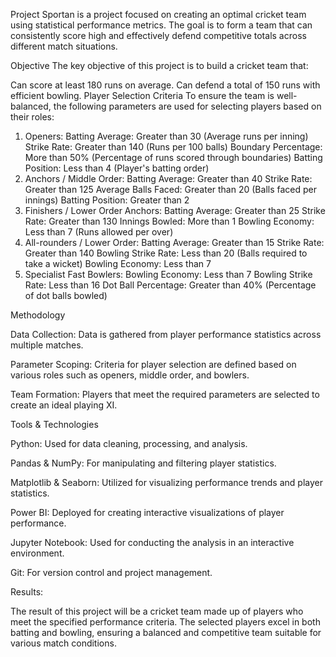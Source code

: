 Project Sportan is a project focused on creating an optimal cricket team using statistical performance metrics. The goal is to form a team that can consistently score high and effectively defend competitive totals across different match situations.

Objective
The key objective of this project is to build a cricket team that:

Can score at least 180 runs on average.
Can defend a total of 150 runs with efficient bowling.
Player Selection Criteria
To ensure the team is well-balanced, the following parameters are used for selecting players based on their roles:

1. Openers:
Batting Average: Greater than 30 (Average runs per inning)
Strike Rate: Greater than 140 (Runs per 100 balls)
Boundary Percentage: More than 50% (Percentage of runs scored through boundaries)
Batting Position: Less than 4 (Player's batting order)
2. Anchors / Middle Order:
Batting Average: Greater than 40
Strike Rate: Greater than 125
Average Balls Faced: Greater than 20 (Balls faced per innings)
Batting Position: Greater than 2
3. Finishers / Lower Order Anchors:
Batting Average: Greater than 25
Strike Rate: Greater than 130
Innings Bowled: More than 1
Bowling Economy: Less than 7 (Runs allowed per over)
4. All-rounders / Lower Order:
Batting Average: Greater than 15
Strike Rate: Greater than 140
Bowling Strike Rate: Less than 20 (Balls required to take a wicket)
Bowling Economy: Less than 7
5. Specialist Fast Bowlers:
Bowling Economy: Less than 7
Bowling Strike Rate: Less than 16
Dot Ball Percentage: Greater than 40% (Percentage of dot balls bowled)


Methodology

Data Collection: Data is gathered from player performance statistics across multiple matches.

Parameter Scoping: Criteria for player selection are defined based on various roles such as openers, middle order, and bowlers.

Team Formation: Players that meet the required parameters are selected to create an ideal playing XI.



Tools & Technologies

Python: Used for data cleaning, processing, and analysis.

Pandas & NumPy: For manipulating and filtering player statistics.

Matplotlib & Seaborn: Utilized for visualizing performance trends and player statistics.

Power BI: Deployed for creating interactive visualizations of player performance.

Jupyter Notebook: Used for conducting the analysis in an interactive environment.

Git: For version control and project management.


Results:

The result of this project will be a cricket team made up of players who meet the specified performance criteria. The selected players excel in both batting and bowling, ensuring a balanced and competitive team suitable for various match conditions.
